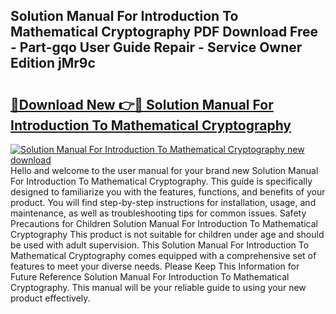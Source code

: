 ## Solution Manual For Introduction To Mathematical Cryptography PDF Download Free - Part-gqo User Guide Repair - Service Owner Edition jMr9c

# <h2><a href="http://bc53113.oget.top/?id=Solution+Manual+For+Introduction+To+Mathematical+Cryptography">🔗Download New 👉🔴 Solution Manual For Introduction To Mathematical Cryptography</a></h2>

[![Solution Manual For Introduction To Mathematical Cryptography new download](https://i.imgur.com/5g1atiW.png)](http://bc53113.oget.top/?id=Solution+Manual+For+Introduction+To+Mathematical+Cryptography)
Hello and welcome to the user manual for your brand new Solution Manual For Introduction To Mathematical Cryptography. This guide is specifically designed to familiarize you with the features, functions, and benefits of your product. You will find step-by-step instructions for installation, usage, and maintenance, as well as troubleshooting tips for common issues. Safety Precautions for Children Solution Manual For Introduction To Mathematical Cryptography This product is not suitable for children under age and should be used with adult supervision. This Solution Manual For Introduction To Mathematical Cryptography comes equipped with a comprehensive set of features to meet your diverse needs. Please Keep This Information for Future Reference Solution Manual For Introduction To Mathematical Cryptography. This manual will be your reliable guide to using your new product effectively.
